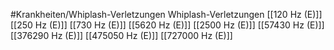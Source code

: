 #Krankheiten/Whiplash-Verletzungen
Whiplash-Verletzungen
[[120 Hz (E)]]
[[250 Hz (E)]]
[[730 Hz (E)]]
[[5620 Hz (E)]]
[[2500 Hz (E)]]
[[57430 Hz (E)]]
[[376290 Hz (E)]]
[[475050 Hz (E)]]
[[727000 Hz (E)]]